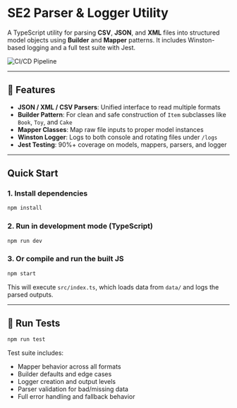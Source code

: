 # SE2 Parser & Logger Utility

A TypeScript utility for parsing **CSV**, **JSON**, and **XML** files into structured model objects using **Builder** and **Mapper** patterns. It includes Winston-based logging and a full test suite with Jest.

![CI/CD Pipeline](https://github.com/Software-Eng-Excellence/hadigghazi-cohort-2/actions/workflows/ci.yml/badge.svg)

---

## 🧩 Features

- **JSON / XML / CSV Parsers**: Unified interface to read multiple formats
- **Builder Pattern**: For clean and safe construction of `Item` subclasses like `Book`, `Toy`, and `Cake`
- **Mapper Classes**: Map raw file inputs to proper model instances
- **Winston Logger**: Logs to both console and rotating files under `/logs`
- **Jest Testing**: 90%+ coverage on models, mappers, parsers, and logger

---

## Quick Start

### 1. Install dependencies

```bash
npm install
````

### 2. Run in development mode (TypeScript)

```bash
npm run dev
```

### 3. Or compile and run the built JS

```bash
npm start
```

This will execute `src/index.ts`, which loads data from `data/` and logs the parsed outputs.

---

## 🧪 Run Tests

```bash
npm run test
```

Test suite includes:

* Mapper behavior across all formats
* Builder defaults and edge cases
* Logger creation and output levels
* Parser validation for bad/missing data
* Full error handling and fallback behavior